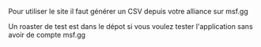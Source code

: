 Pour utiliser le site il faut générer un CSV depuis votre alliance sur msf.gg

Un roaster de test est dans le dépot si vous voulez tester l'application sans avoir de compte msf.gg